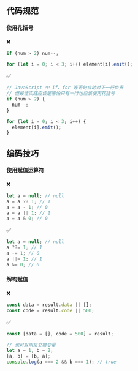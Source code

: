 ## 代码规范

#### 使用花括号

❌

```JavaScript
if (num > 2) num--;

for (let i = 0; i < 3; i++) element[i].emit();
```

✅

```JavaScript
// JavaScript 中 if、for 等语句自动对下一行负责
// 但最佳实践应该是哪怕只有一行也应该使用花括号
if (num > 2) {
  num--;
}

for (let i = 0; i < 3; i++) {
  element[i].emit();
}
```

## 编码技巧

#### 使用赋值运算符

❌

```JavaScript
let a = null; // null
a = a ?? 1; // 1
a = a - 1; // 0
a = a || 1; // 1
a = a & 0; // 0
```

✅

```JavaScript
let a = null; // null
a ??= 1; // 1
a -= 1; // 0
a ||= 1; // 1
a &= 0; // 0
```

#### 解构赋值

❌

```JavaScript
const data = result.data || [];
const code = result.code || 500;
```

✅

```JavaScript
const [data = [], code = 500] = result;

// 也可以用来交换变量
let a = 1, b = 2;
[a, b] = [b, a];
console.log(a === 2 && b === 1); // true
```
